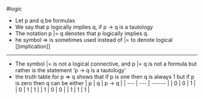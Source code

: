 #logic
- Let p and q be formulas
- We say that p logically implies q, if p → q is a tautology
- The notation p |= q denotes that p logically implies q.
- he symbol ⇒ is sometimes used instead of |= to denote logical [[implication]]
---
- The symbol |= is not a logical connective, and p |= q is not a formula but rather is the statement ‘p → q is a tautology’
- the truth table for p => q shows that if p is one then q is always 1 but if p is zero then q can be either
| p   | q   | p -> q |
| --- | --- | ------ |
| 0   | 0   | 1      |
| 0   | 1   | 1      |
| 1   | 0   | 0      |
| 1   | 1   | 1      |


